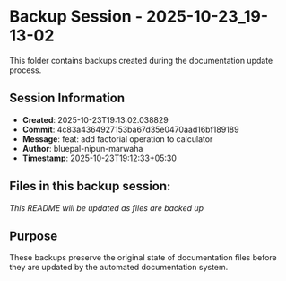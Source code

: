 # Backup Session - 2025-10-23_19-13-02

This folder contains backups created during the documentation update process.

## Session Information
- **Created**: 2025-10-23T19:13:02.038829
- **Commit**: 4c83a4364927153ba67d35e0470aad16bf189189
- **Message**: feat: add factorial operation to calculator
- **Author**: bluepal-nipun-marwaha
- **Timestamp**: 2025-10-23T19:12:33+05:30

## Files in this backup session:
*This README will be updated as files are backed up*

## Purpose
These backups preserve the original state of documentation files before they are updated by the automated documentation system.
